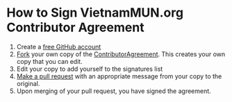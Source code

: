 # How to Sign VietnamMUN.org Contributor Agreement

1. Create a [free GitHub account](https://docs.github.com/en/get-started/signing-up-for-github/signing-up-for-a-new-github-account)
2. [Fork](https://docs.github.com/en/get-started/quickstart/fork-a-repo#forking-a-repository) your own copy of the [ContributorAgreement](https://github.com/VietnamMUN/ContributorAgreement). This creates your own copy that you can edit.
3. Edit your copy to add yourself to the signatures list
4. [Make a pull request](https://docs.github.com/en/pull-requests/collaborating-with-pull-requests/proposing-changes-to-your-work-with-pull-requests/creating-a-pull-request#creating-the-pull-request) with an appropriate message from your copy to the original.
5. Upon merging of your pull request, you have signed the agreement.
